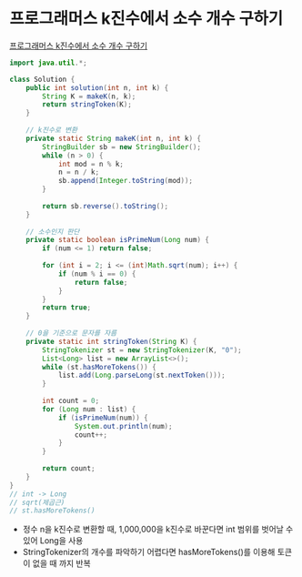 # 프로그래머스 k진수에서 소수 개수 구하기
[프로그래머스 k진수에서 소수 개수 구하기](https://school.programmers.co.kr/learn/courses/30/lessons/92335)
```java
import java.util.*;

class Solution {
    public int solution(int n, int k) {
        String K = makeK(n, k);
        return stringToken(K);
    }
    
    // k진수로 변환
    private static String makeK(int n, int k) {
        StringBuilder sb = new StringBuilder();
        while (n > 0) {
            int mod = n % k;
            n = n / k;
            sb.append(Integer.toString(mod));
        }
        
        return sb.reverse().toString();
    }
    
    // 소수인지 판단
    private static boolean isPrimeNum(Long num) {
        if (num <= 1) return false;
        
        for (int i = 2; i <= (int)Math.sqrt(num); i++) {
            if (num % i == 0) {
                return false;   
            }
        }
        return true;
    }
    
    // 0을 기준으로 문자를 자름
    private static int stringToken(String K) {
        StringTokenizer st = new StringTokenizer(K, "0");
        List<Long> list = new ArrayList<>();
        while (st.hasMoreTokens()) {
            list.add(Long.parseLong(st.nextToken()));
        }
        
        int count = 0;
        for (Long num : list) {
            if (isPrimeNum(num)) {
                System.out.println(num);
                count++;
            }
        }
        
        return count;
    }
}
// int -> Long
// sqrt(제곱근)
// st.hasMoreTokens()
```
* 정수 n을 k진수로 변환할 때, 1,000,000을 k진수로 바꾼다면 int 범위를 벗어날 수 있어 Long을 사용
* StringTokenizer의 개수를 파악하기 어렵다면 hasMoreTokens()를 이용해 토큰이 없을 때 까지 반복